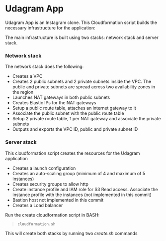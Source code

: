 # Udagram App

Udagram App is an Instagram clone. This Cloudformation script builds the necessary infrastructure for the application:

The main infrastructure is built using two stacks: network stack and server stack.

### Network stack
The network stack does the following:
- Creates a VPC
- Creates 2 public subnets and 2 private subnets inside the VPC. The public and private subnets are spread across two availability zones in the region
- Launches NAT gateways in both public subnets
- Creates Elastic IPs for the NAT gateways
- Setup a public route table, attaches an internet gateway to it
- Associate the public subnet with the public route table 
- Setup 2 private route table, 1 per NAT gateway and associate the private subnets
- Outputs and exports the VPC ID, public and private subnet ID

### Server stack

This cloudformation script creates the resources for the Udagram application
- Creates a launch configuration
- Creates an auto-scaling group (minimum of 4 and maximum of 5 instances)
- Creates security groups to allow http
- Create instance profile and IAM role for S3 Read access. Associate the instance profile with the instances (not implemented in this commit)
- Bastion host not implemented in this commit
- Creates a Load balancer


Run the create cloudformation script in BASH:
> `cloudformation.sh`

This will create both stacks by running two _create.sh_ commands
